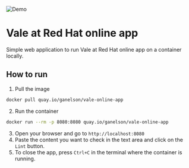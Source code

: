 ![Demo](https://media0.giphy.com/media/v1.Y2lkPTc5MGI3NjExYThucGZlZncwbGE0dGN6MW4yZmt3dTJ2YWRreHp2MW50amJ1ZTBrayZlcD12MV9pbnRlcm5hbF9naWZfYnlfaWQmY3Q9Zw/v8twgFNMaK511l844i/source.gif)

# Vale at Red Hat online app
Simple web application to run Vale at Red Hat online app on a container locally.

## How to run
1. Pull the image
```bash
docker pull quay.io/ganelson/vale-online-app
```
2. Run the container
```bash
docker run --rm -p 8080:8080 quay.io/ganelson/vale-online-app
```
3. Open your browser and go to `http://localhost:8080`
4. Paste the content you want to check in the text area and click on the `Lint` button.
5. To close the app, press `Ctrl+C` in the terminal where the container is running.
